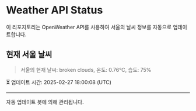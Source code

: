 
# Weather API Status

이 리포지토리는 OpenWeather API를 사용하여 서울의 날씨 정보를 자동으로 업데이트합니다.

## 현재 서울 날씨
> 서울의 현재 날씨: broken clouds, 온도: 0.76°C, 습도: 75%

⏳ 업데이트 시간: 2025-02-27 18:00:08 (UTC)

---
자동 업데이트 봇에 의해 관리됩니다.
